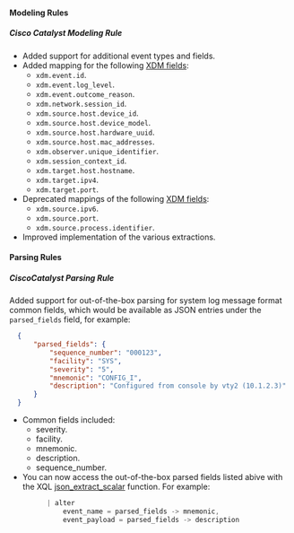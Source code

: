 
#### Modeling Rules

##### Cisco Catalyst Modeling Rule

- Added support for additional event types and fields. 
- Added mapping for the following [XDM fields](https://docs-cortex.paloaltonetworks.com/r/Cortex-Data-Model-Schema-Guide/XDM-Fields): 
  - `xdm.event.id`.
  - `xdm.event.log_level`.
  - `xdm.event.outcome_reason`.
  - `xdm.network.session_id`.
  - `xdm.source.host.device_id`.
  - `xdm.source.host.device_model`.
  - `xdm.source.host.hardware_uuid`.
  - `xdm.source.host.mac_addresses`.
  - `xdm.observer.unique_identifier`.
  - `xdm.session_context_id`.
  - `xdm.target.host.hostname`.
  - `xdm.target.ipv4`.
  - `xdm.target.port`.
- Deprecated mappings of the following [XDM fields](https://docs-cortex.paloaltonetworks.com/r/Cortex-Data-Model-Schema-Guide/XDM-Fields): 
  - `xdm.source.ipv6`.
  - `xdm.source.port`.
  - `xdm.source.process.identifier`.
- Improved implementation of the various extractions. 

#### Parsing Rules

##### CiscoCatalyst Parsing Rule

Added support for out-of-the-box parsing for system log message format common fields, which would be available as JSON entries under the `parsed_fields` field, for example: 
  ```JSON
    {
        "parsed_fields": {
            "sequence_number": "000123",
            "facility": "SYS",
            "severity": "5",
            "mnemonic": "CONFIG_I",
            "description": "Configured from console by vty2 (10.1.2.3)"
        }
    }
  ```
- Common fields included:
  - severity.
  - facility.
  - mnemonic.
  - description.
  - sequence_number.
- You can now access the out-of-the-box parsed fields listed abive with the XQL [json_extract_scalar](https://docs-cortex.paloaltonetworks.com/r/Cortex-XSIAM/Cortex-XSIAM-XQL-Language-Reference/json_extract_scalar) function. For example:  
  ```javascript
        | alter 
            event_name = parsed_fields -> mnemonic, 
            event_payload = parsed_fields -> description 
  ```
